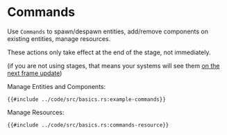 # Commands

Use `Commands` to spawn/despawn entities, add/remove components on existing entities, manage resources.

These actions only take effect at the end of the stage, not immediately.

(if you are not using stages, that means your systems will see them [on the next frame update](../pitfalls/frame-delay.md))

Manage Entities and Components:

```rust,no_run,noplayground
{{#include ../code/src/basics.rs:example-commands}}
```

Manage Resources:

```rust,no_run,noplayground
{{#include ../code/src/basics.rs:commands-resource}}
```
